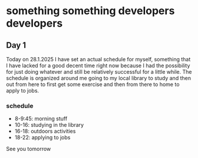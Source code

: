 # something something developers developers

## Day 1

Today on 28.1.2025 I have set an actual schedule for myself, something that I have
lacked for a good decent time right now because I had the possibility for just doing
whatever and still be relatively successful for a little while. The schedule is 
organized around me going to my local library to study and then out from here to
first get some exercise and then from there to home to apply to jobs.

### schedule

- 8-9:45: morning stuff
- 10-16: studying in the library
- 16-18: outdoors activities
- 18-22: applying to jobs

See you tomorrow
